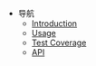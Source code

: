 - 导航
    - [Introduction](/README)
    - [Usage](/contents/usage)
    - [Test Coverage](https://jerryc8080.github.io/glacierjs/coverage/lcov-report/index.html)
    - [API](https://jerryc8080.github.io/glacierjs/api/index.html)
